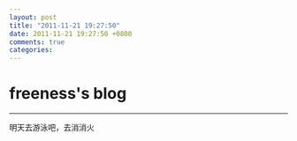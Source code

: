 ```yaml
---
layout: post
title: "2011-11-21 19:27:50"
date: 2011-11-21 19:27:50 +0800
comments: true
categories: 
---
```


# freeness's blog

----------

>
明天去游泳吧，去消消火